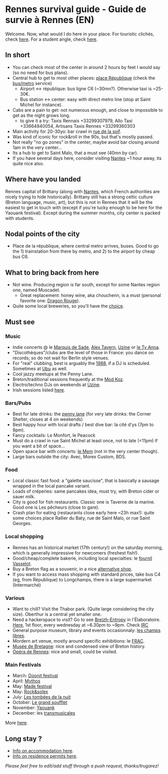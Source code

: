 # Rennes survival guide - Guide de survie à Rennes (EN)

<!--![Alt text](https://blog.hutong-school.com/wp-content/uploads/2017/08/Survival-Guide-Sticker.jpg)-->

Welcome. Now, what would I do here in your place.
For touristic clichés, check [here](https://www.brittanytourism.com/destinations/the-10-destinations/rennes-and-brittanys-historic-gateways/rennes/). For a student angle, check [here](https://rennes.esnfrance.org/guide-de-survie-%C3%A0-rennes).

## In short

  - You can check most of the center in around 2 hours by feet I would say (so no need for bus plans).
  - Central hub to get to most other places: [place République](https://www.openstreetmap.org/#map=19/48.10965/-1.67918) (check the [bus/metro](https://www.star.fr/) service)
    - Airport <-> république: bus ligne C6 (~30mn?). Otherwise taxi is ~25-30€.
    - Bus station <-> center: easy with direct metro line (stop at Saint Michel for instance).
  - Cabs are a pain to get: not numerous enough, and close to impossible to get as the night grows long.
    - to give it a try: Taxis Rennais +33299307979, Allo Taxi +33664840054, Artisans Taxis Rennes +33299360303
  - Main activity for 20-30yo: bar crawl in [rue de la soif](https://www.tourisme-rennes.com/en/discover-rennes/history-rennes/drinkers-alley-rennes/).
  - Was kind of iconic for rock&roll in the 90s, but that's mostly passed.
  - Not really "no go zones" in the center, maybe avoid bar closing around 1am in the very center...
  - Its a hub to get to Saint Malo, that a must see (40mn by car).
  - If you have several days here, consider visiting [Nantes](https://en.wikipedia.org/wiki/Nantes) ~1 hour away, its quite nice also.

## Where have you landed

Rennes capital of Brittany (along with [Nantes](https://en.wikipedia.org/wiki/Nantes), which French authorities are nicely trying to hide historically).
Brittany still has a strong celtic culture (Breton language, music, art), but this is not in Rennes that it will be the easiest to get in touch with (except if you're lucky enough to be here for the Yaouank festival). Except during the summer months, city center is packed with students.

## Nodal points of the city
  - Place de la république, where central metro arrives, buses. Good to go the 1) trainstation from there by metro, and 2) to the airport by cheap bus C6.

## What to bring back from here
  - Not wine. Producing region is far south, except for some Nantes region one, named Muscadet. 
      - Great replacement: honey wine, aka chouchenn, is a must (personal favorite one: [Dragon Rouge](https://dragonrouge.bzh)).
  - Quite some local breweries, so you'll have the [choice](https://www.bieresbretonnes.fr/brasseries/).

## Must see

### Music
  - Indie concerts @ le [Marquis de Sade](https://www.facebook.com/Le-Marquis-de-Sade-158854437480238/), [Alex Tavern](https://www.facebook.com/alexstavernrennes/), [Uzine](https://uzine.bar/) or [le Ty Anna](https://www.facebook.com/tyannarennes/).
  - "Discothèques"/clubs are the level of those in France: you dance on records; so do not wait for Berlin style venues.
  - For "real" clubbing, best is arguably the [1988](https://www.1988liveclub.com/), if a DJ is scheduled. Sometimes at [Ubu](https://fr-fr.facebook.com/UbuClubRennes/) as well.
  - Cool jazzy meetups at the Penny Lane.
  - Breton/traditional sessions frequently at the [Mod Koz](https://fr-fr.facebook.com/sessionmodkoz/).
  - Electro/techno DJs on weekends at [Uzine](https://uzine.bar/).
  - Irish sessions listed [here](https://thesession.org).

### Bars/Pubs
  - Best for late drinks: the [penny lane](https://www.facebook.com/pennylanerennes/) (for very late drinks: the Corner Shelter, closes at 4 on weekends)
  - Best happy hour with local drafts / best dive bar: la cité d'ys (7pm to 8pm).
  - Fancy cocktails: Le Monfort, le Peacock
  - Must do a crawl in rue Saint Michel at least once, not to late (<11pm) if you want a bit of space... 
  - Open space bar with concerts: [le Mem](https://www.lemem.fr/) (not in the very center though).
  - Large bars outside the city: Avec, Morex Custom, BDS.

### Food
  - Local classic fast food: a "galette saucisse", that is basically a sausage wrapped in the local pancake variant.
  - Loads of créperies: same pancakes idea, must try, with Breton cider or sauer milk.
  - City is good for fish restaurants. Classic one is Taverne de la marine. Good one is Les pêcheurs (close to gare).
  - Crash plan for eating (restaurants close early here ~23h max!): quite some choices place Rallier du Baty, rue de Saint Malo, or rue Saint Georges.

### Local shopping
  - Rennes has an historical market (17th century!) on the saturday morning, which is generally impressive for newcomers (freshest fish!).
  - Good/cheap/complete bakerie, including local specialties: le [fournil Vasselot](https://www.tripadvisor.fr/Restaurant_Review-g187103-d8605434-Reviews-Le_Fournil_Vasselot-Rennes_Ille_et_Vilaine_Brittany.html).
  - Buy a Breton flag as a souvenir, in a nice [alternative shop](https://disuj.bigcartel.com/).
  - If you want to access mass shopping with standard prices, take bus C4 (eg, from République) to Longchamps, there is a large supermarket (Intermarché)
  
### Various
  - Want to chill? Visit the Thabor park. (Quite large considering the city size). Oberthur is a central yet smaller one.
  - Need a hackerspace to visit? Go to see [Breizh-Entropy](https://wiki.breizh-entropy.org/wiki/Breizh-Entropy) in l'Élaboratoire. [Here](https://www.openstreetmap.org/?mlat=48.10668&mlon=-1.65117#map=18/48.10668/-1.65117), 1st floor, every wednesday at ~6.30pm to ~9pm. Check [IRC](https://wiki.breizh-entropy.org/wiki/IRC)
  - General purpose museum, library and events occasionnaly: [les champs libres](https://www.leschampslibres.fr/).
  - Mordern art venue, mostly around specific exhibitions: le [FRAC](https://www.fracbretagne.fr/en/).
  - [Musée de Bretagne](https://www.musee-bretagne.fr/): nice and condensed view of Breton history.
  - [Opéra de Rennes](https://opera-rennes.fr/fr): nice and small, could be visited.
  
### Main Festivals
  - March: [Doonit festival](https://fr-fr.facebook.com/dooinitfestival/)
  - April: [Mythos](https://www.festival-mythos.com/)
  - May: [Made festival](https://www.facebook.com/madefestivalrennes/)
  - May: [Rock&solex](https://rocknsolex.fr/)
  - July: [Les tombées de la nuit](https://www.lestombeesdelanuit.com/en/)
  - October: [Le grand soufflet](https://www.legrandsoufflet.fr/)
  - November: [Yaouank](https://yaouank.bzh/)
  - December: les [transmusicales](https://www.lestrans.com/)
  
  More [here](https://www.tourisme-rennes.com/fr/organiser-mon-sejour/nous-vous-conseillons/infos-pratiques/calendrier-festivals-bretagne/).
  
## Long stay ?
  - [Info on accommodation here](https://cmi.univ-rennes.fr/en/faqs/faqs-accomodation).
  - [Info on residence permits here](https://cmi.univ-rennes.fr/en/faqs/faqs-residence-permit).
  
  _Please feel free to edit/add stuff through a push request, thanks/trugarez!_

